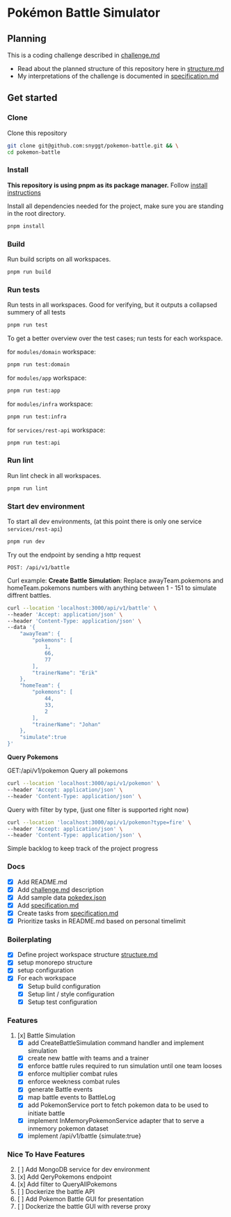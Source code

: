 # Pokémon Battle Simulator

## Planning

This is a coding challenge described in [challenge.md](/docs/challenge.md)

- Read about the planned structure of this repository here in [structure.md](/docs/structure.md)
- My interpretations of the challenge is documented in [specification.md](/docs/specification.md)

## Get started

### Clone

Clone this repository

```bash
git clone git@github.com:snyggt/pokemon-battle.git && \
cd pokemon-battle
```

### Install

**This repository is using pnpm as its package manager.** Follow [install instructions](https://pnpm.io/installation)

Install all dependencies needed for the project, make sure you are standing in the root directory.

```bash
pnpm install
```

### Build

Run build scripts on all workspaces.

```bash
pnpm run build
```

### Run tests

Run tests in all workspaces. Good for verifying, but it outputs a collapsed summery of all tests

```bash
pnpm run test
```

To get a better overview over the test cases; run tests for each workspace.

for `modules/domain` workspace:

```bash
pnpm run test:domain
```

for `modules/app` workspace:

```bash
pnpm run test:app
```

for `modules/infra` workspace:

```bash
pnpm run test:infra
```

for `services/rest-api` workspace:

```bash
pnpm run test:api
```

### Run lint

Run lint check in all workspaces.

```bash
pnpm run lint
```

### Start dev environment

To start all dev environments, (at this point there is only one service `services/rest-api`)

```bash
pnpm run dev
```

Try out the endpoint by sending a http request

`POST: /api/v1/battle`

Curl example:
**Create Battle Simulation**: Replace awayTeam.pokemons and homeTeam.pokemons numbers with anything between 1 - 151 to simulate diffrent battles.

```bash
curl --location 'localhost:3000/api/v1/battle' \
--header 'Accept: application/json' \
--header 'Content-Type: application/json' \
--data '{
    "awayTeam": {
        "pokemons": [
            1,
            66,
            77
        ],
        "trainerName": "Erik"
    },
    "homeTeam": {
        "pokemons": [
            44,
            33,
            2
        ],
        "trainerName": "Johan"
    },
    "simulate":true
}'
```

**Query Pokemons**

GET:/api/v1/pokemon
Query all pokemons

```bash
curl --location 'localhost:3000/api/v1/pokemon' \
--header 'Accept: application/json' \
--header 'Content-Type: application/json' \

```

Query with filter by type, (just one filter is supported right now)

```bash
curl --location 'localhost:3000/api/v1/pokemon?type=fire' \
--header 'Accept: application/json' \
--header 'Content-Type: application/json' \

```

Simple backlog to keep track of the project progress

### Docs

- [x] Add README.md
- [x] Add [challenge.md](/docs/challenge.md) description
- [x] Add sample data [pokedex.json](/docs/sample-data/pokedex.json)
- [x] Add [specification.md](/docs/specification.md)
- [x] Create tasks from [specification.md](/docs/specification.md)
- [x] Prioritize tasks in README.md based on personal timelimit

### Boilerplating

- [x] Define project workspace structure [structure.md](/docs/structure.md)
- [x] setup monorepo structure
- [x] setup configuration
- [x] For each workspace
  - [x] Setup build configuration
  - [x] Setup lint / style configuration
  - [x] Setup test configuration

### Features

1. [x] Battle Simulation
   - [x] add CreateBattleSimulation command handler and implement simulation
   - [x] create new battle with teams and a trainer
   - [x] enforce battle rules required to run simulation until one team looses
   - [x] enforce multiplier combat rules
   - [x] enforce weekness combat rules
   - [x] generate Battle events
   - [x] map battle events to BattleLog
   - [x] add PokemonService port to fetch pokemon data to be used to initiate battle
   - [x] implement InMemoryPokemonService adapter that to serve a inmemory pokemon dataset
   - [x] implement /api/v1/battle {simulate:true}

### Nice To Have Features

2. [ ] Add MongoDB service for dev environment
3. [x] Add QeryPokemons endpoint
4. [x] Add filter to QueryAllPokemons
5. [ ] Dockerize the battle API
6. [ ] Add Pokemon Battle GUI for presentation
7. [ ] Dockerize the battle GUI with reverse proxy
